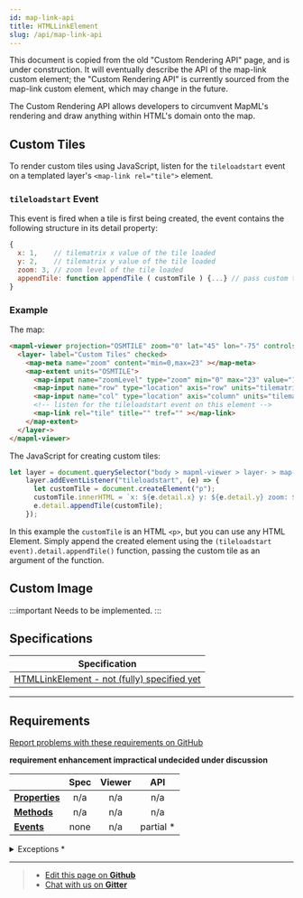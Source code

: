 ```yaml
---
id: map-link-api
title: HTMLLinkElement
slug: /api/map-link-api
---
```


This document is copied from the old "Custom Rendering API" page, and is under
construction.  It will eventually describe the API of the map-link custom element;
the "Custom Rendering API" is currently sourced from the map-link custom element,
which may change in the future.

The Custom Rendering API allows developers to circumvent MapML's rendering and draw anything within
HTML's domain onto the map.

## Custom Tiles

To render custom tiles using JavaScript, listen for the `tileloadstart` event on a templated layer's `<map-link rel="tile">` element.

### `tileloadstart` Event

This event is fired when a tile is first being created, the event contains the following structure in its detail property:
```js
{
  x: 1,    // tilematrix x value of the tile loaded
  y: 2,    // tilematrix y value of the tile loaded
  zoom: 3, // zoom level of the tile loaded
  appendTile: function appendTile ( customTile ) {...} // pass custom tile as an argument to function
}
```


### Example

The map:
```html
<mapml-viewer projection="OSMTILE" zoom="0" lat="45" lon="-75" controls>
  <layer- label="Custom Tiles" checked>
    <map-meta name="zoom" content="min=0,max=23" ></map-meta>
    <map-extent units="OSMTILE">
      <map-input name="zoomLevel" type="zoom" min="0" max="23" value="1" ></map-input>
      <map-input name="row" type="location" axis="row" units="tilematrix" min="0" max="2" ></map-input>
      <map-input name="col" type="location" axis="column" units="tilematrix" min="0" max="2" ></map-input>
      <!-- listen for the tileloadstart event on this element -->
      <map-link rel="tile" title="" tref="" ></map-link>
    </map-extent>
  </layer->
</mapml-viewer>
```


The JavaScript for creating custom tiles:
```js
let layer = document.querySelector("body > mapml-viewer > layer- > map-extent > map-link");
    layer.addEventListener("tileloadstart", (e) => {
      let customTile = document.createElement("p");
      customTile.innerHTML = `x: ${e.detail.x} y: ${e.detail.y} zoom: ${e.detail.zoom}`;
      e.detail.appendTile(customTile);
    });
```

In this example the `customTile` is an HTML `<p>`, but you can use any HTML Element. Simply append the 
created element using the `(tileloadstart event).detail.appendTile()` function, passing the custom tile as an argument of the function.


## Custom Image

:::important
Needs to be implemented.
:::

## Specifications

| Specification                                                |
|--------------------------------------------------------------|
| [HTMLLinkElement - not (fully) specified yet](https://maps4html.org/MapML/spec/#the-link-element) |

---

## Requirements

[Report problems with these requirements on GitHub](https://github.com/Maps4HTML/HTML-Map-Element-UseCases-Requirements/issues/new?title=-SUMMARIZE+THE+PROBLEM-&body=-DESCRIBE+THE+PROBLEM-)

<p><b><span class="requirement">requirement</span>
<span class="enhancement">enhancement</span>
<span class="impractical">impractical</span>
<span class="undecided">undecided</span>
<span class="discussion">under discussion</span></b></p>

|  | Spec | Viewer | API |
|:---------------------------------------------------------------------------------|:------: |:-----: |:---: |
| [**Properties**](#properties) | n/a | n/a | n/a |
| [**Methods**](#methods) | n/a | n/a | n/a |
| [**Events**](#events) | none | n/a | partial * |

<details>
<summary>Exceptions *</summary>
<ol>
<li>The &lt;map-link&gt; element will emit the tileloadstart event, but it's behaviour is experimental and requires markup to conform to the example given above</li>
</ol>

</details>

---

> - [Edit this page on **Github**](https://github.com/Maps4HTML/web-map-doc/edit/main/docs/api/map-link-api.md)
> - [Chat with us on **Gitter**](https://gitter.im/Maps4HTML/chat)
